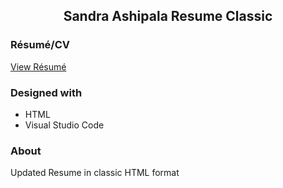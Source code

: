 <!-- PROJECT TITLE -->

 <h2 2 align="center">
    Sandra Ashipala Resume Classic
    <br />
    </h2>
    
 ### Résumé/CV

[View Résumé](https://bit.ly/sandraaresume)

### Designed with

- HTML
- Visual Studio Code

<!-- GETTING STARTED -->

### About

Updated Resume in classic HTML format
